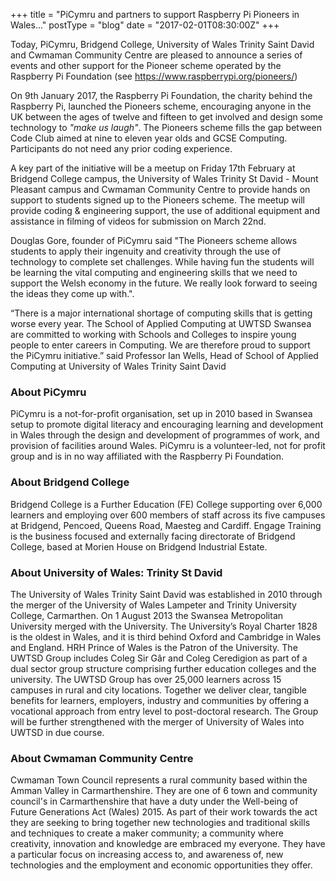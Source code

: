 +++
title = "PiCymru and partners to support Raspberry Pi Pioneers in Wales..."
postType = "blog"
date = "2017-02-01T08:30:00Z"
+++

Today, PiCymru, Bridgend College, University of Wales Trinity Saint David and Cwmaman Community Centre
are pleased to announce a series of events and other support for the Pioneer scheme operated by the Raspberry Pi Foundation (see https://www.raspberrypi.org/pioneers/)

<!--more-->

On 9th January 2017, the Raspberry Pi Foundation, the charity behind the Raspberry Pi, launched the Pioneers scheme, encouraging anyone in the UK between the ages of twelve and fifteen to get involved and design some technology to *"make us laugh"*. The Pioneers scheme fills the gap between Code Club aimed at nine to eleven year olds and GCSE Computing. Participants do not need any prior coding experience.

A key part of the initiative will be a meetup on Friday 17th February at Bridgend College campus, the University of Wales Trinity St David - Mount Pleasant campus and Cwmaman Community Centre to provide hands on support to students signed up to the Pioneers scheme. The meetup will provide coding & engineering support, the use of additional equipment and assistance in filming of videos for submission on March 22nd.

Douglas Gore, founder of PiCymru said "The Pioneers scheme allows students to apply their ingenuity and creativity through the use of technology to complete set challenges. While having fun the students will be learning the vital computing and engineering skills that we need to support the Welsh economy in the future. We really look forward to seeing the ideas they come up with.".

“There is a major international shortage of computing skills that is getting worse every year. The School of Applied Computing at UWTSD Swansea are committed to working with Schools and Colleges to inspire young people to enter careers in Computing. We are therefore proud to support the PiCymru initiative.” said Professor Ian Wells, Head of School of Applied Computing at University of Wales Trinity Saint David

### About PiCymru
PiCymru is a not-for-profit organisation, set up in 2010 based in Swansea setup to promote digital literacy and encouraging learning and development in Wales through the design and development of programmes of work, and provision of facilities around Wales. PiCymru is a volunteer-led, not for profit group and is in no way affiliated with the Raspberry Pi Foundation.

### About Bridgend College
Bridgend College is a Further Education (FE) College supporting over 6,000 learners and employing over 600 members of staff across its five campuses at Bridgend, Pencoed, Queens Road, Maesteg and Cardiff. Engage Training is the business focused and externally facing directorate of Bridgend College, based at Morien House on Bridgend Industrial Estate.

### About University of Wales: Trinity St David
The University of Wales Trinity Saint David was established in 2010 through the merger of the University of Wales Lampeter and Trinity University College, Carmarthen. On 1 August 2013 the Swansea Metropolitan University merged with the University. The University’s Royal Charter 1828 is the oldest in Wales, and it is third behind Oxford and Cambridge in Wales and England. HRH Prince of Wales is the Patron of the University. The UWTSD Group includes Coleg Sir Gâr and Coleg Ceredigion as part of a dual sector group structure comprising further education colleges and the university. The UWTSD Group has over 25,000 learners across 15 campuses in rural and city locations. Together we deliver clear, tangible benefits for learners, employers, industry and communities by offering a vocational approach from entry level to post-doctoral research. The Group will be further strengthened with the merger of University of Wales into UWTSD in due course.

### About Cwmaman Community Centre
Cwmaman Town Council represents a rural community based within the Amman Valley in Carmarthenshire. They are one of 6 town and community council's in Carmarthenshire that have a duty under the Well-being of Future Generations Act (Wales) 2015. As part of their work towards the act they are seeking to bring together new technologies and traditional skills and techniques to create a maker community; a community where creativity, innovation and knowledge are embraced my everyone. They have a particular focus on increasing access to, and awareness of, new technologies and the employment and economic opportunities they offer.